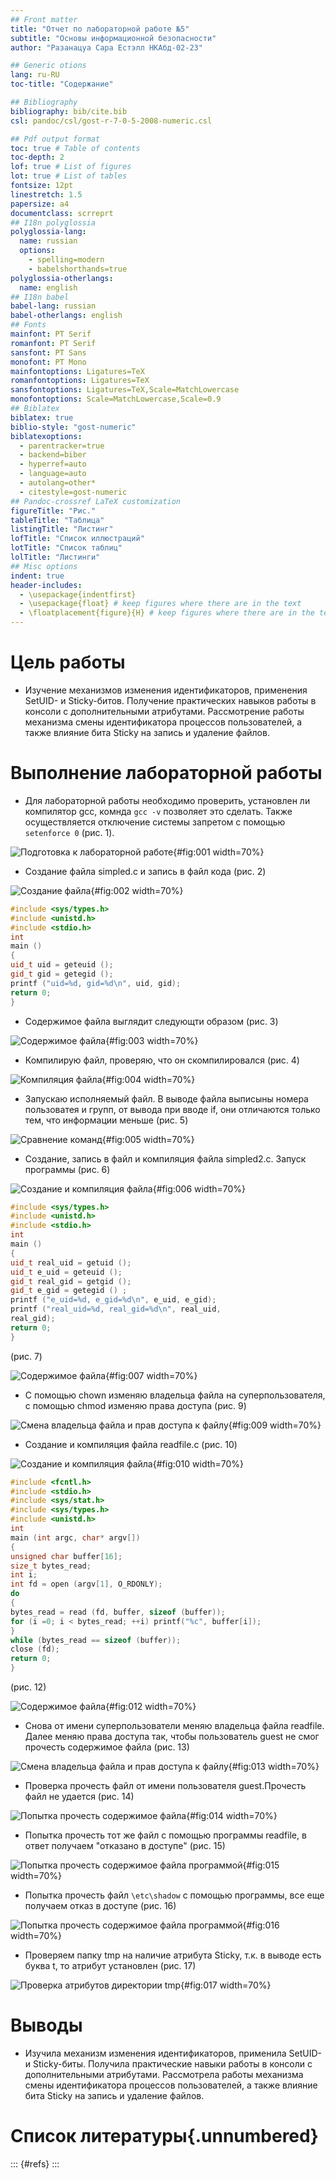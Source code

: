 ```yaml
---
## Front matter
title: "Отчет по лабораторной работе №5"
subtitle: "Основы информационной безопасности"
author: "Разанацуа Сара Естэлл НКАбд-02-23"

## Generic otions
lang: ru-RU
toc-title: "Содержание"

## Bibliography
bibliography: bib/cite.bib
csl: pandoc/csl/gost-r-7-0-5-2008-numeric.csl

## Pdf output format
toc: true # Table of contents
toc-depth: 2
lof: true # List of figures
lot: true # List of tables
fontsize: 12pt
linestretch: 1.5
papersize: a4
documentclass: scrreprt
## I18n polyglossia
polyglossia-lang:
  name: russian
  options:
	- spelling=modern
	- babelshorthands=true
polyglossia-otherlangs:
  name: english
## I18n babel
babel-lang: russian
babel-otherlangs: english
## Fonts
mainfont: PT Serif
romanfont: PT Serif
sansfont: PT Sans
monofont: PT Mono
mainfontoptions: Ligatures=TeX
romanfontoptions: Ligatures=TeX
sansfontoptions: Ligatures=TeX,Scale=MatchLowercase
monofontoptions: Scale=MatchLowercase,Scale=0.9
## Biblatex
biblatex: true
biblio-style: "gost-numeric"
biblatexoptions:
  - parentracker=true
  - backend=biber
  - hyperref=auto
  - language=auto
  - autolang=other*
  - citestyle=gost-numeric
## Pandoc-crossref LaTeX customization
figureTitle: "Рис."
tableTitle: "Таблица"
listingTitle: "Листинг"
lofTitle: "Список иллюстраций"
lotTitle: "Список таблиц"
lolTitle: "Листинги"
## Misc options
indent: true
header-includes:
  - \usepackage{indentfirst}
  - \usepackage{float} # keep figures where there are in the text
  - \floatplacement{figure}{H} # keep figures where there are in the text
---
```


# Цель работы

- Изучение механизмов изменения идентификаторов, применения SetUID- и Sticky-битов. Получение практических навыков работы в консоли с дополнительными атрибутами. Рассмотрение работы механизма
смены идентификатора процессов пользователей, а также влияние бита Sticky на запись и удаление файлов.


# Выполнение лабораторной работы

- Для лабораторной работы необходимо проверить, установлен ли компилятор gcc, комнда `gcc -v` позволяет это сделать. Также осуществляется отключение системы запретом с помощью `setenforce 0` (рис. 1).

![Подготовка к лабораторной работе](image/1.jpg){#fig:001 width=70%}

- Создание файла simpled.c и запись в файл кода (рис. 2)

![Создание файла](image/2.jpg){#fig:002 width=70%}

```C++ Листинг 1
#include <sys/types.h>
#include <unistd.h>
#include <stdio.h>
int
main ()
{
uid_t uid = geteuid ();
gid_t gid = getegid ();
printf ("uid=%d, gid=%d\n", uid, gid);
return 0;
}
```

- Cодержимое файла выглядит следующти образом (рис. 3)

![Содержимое файла](image/3.jpg){#fig:003 width=70%}

- Компилирую файл, проверяю, что он скомпилировался (рис. 4)

![Компиляция файла](image/4.jpg){#fig:004 width=70%}

- Запускаю исполняемый файл. В выводе файла выписыны номера пользоватея и групп, от вывода при вводе if, они отличаются только тем, что информации меньше (рис. 5)

![Сравнение команд](image/5.jpg){#fig:005 width=70%}

- Создание, запись в файл и компиляция файла simpled2.c. Запуск программы (рис. 6)

![Создание и компиляция файла](image/6.jpg){#fig:006 width=70%}

```C++ Листинг 2
#include <sys/types.h>
#include <unistd.h>
#include <stdio.h>
int
main ()
{
uid_t real_uid = getuid ();
uid_t e_uid = geteuid ();
gid_t real_gid = getgid ();
gid_t e_gid = getegid () ;
printf ("e_uid=%d, e_gid=%d\n", e_uid, e_gid);
printf ("real_uid=%d, real_gid=%d\n", real_uid,
real_gid);
return 0;
}
```

(рис. 7)

![Содержимое файла](image/8.jpg){#fig:007 width=70%}

- С помощью chown изменяю владельца файла на суперпользователя, с помощью chmod изменяю права доступа (рис. 9)

![Смена владельца файла и прав доступа к файлу](image/9.jpg){#fig:009 width=70%}

- Создание и компиляция файла readfile.c (рис. 10)

![Создание и компиляция файла](image/10.jpg){#fig:010 width=70%}

```C++ Листинг 3
#include <fcntl.h>
#include <stdio.h>
#include <sys/stat.h>
#include <sys/types.h>
#include <unistd.h>
int
main (int argc, char* argv[])
{
unsigned char buffer[16];
size_t bytes_read;
int i;
int fd = open (argv[1], O_RDONLY);
do
{
bytes_read = read (fd, buffer, sizeof (buffer));
for (i =0; i < bytes_read; ++i) printf("%c", buffer[i]);
}
while (bytes_read == sizeof (buffer));
close (fd);
return 0;
}
```

(рис. 12)

![Содержимое файла](image/12.jpg){#fig:012 width=70%}

- Снова от имени суперпользователи меняю владельца файла readfile. Далее меняю права доступа так, чтобы пользователь guest не смог прочесть содержимое файла (рис. 13)

![Смена владельца файла и прав доступа к файлу](image/13.jpg){#fig:013 width=70%}

- Проверка прочесть файл от имени пользователя guest.Прочесть файл не удается (рис. 14)

![Попытка прочесть содержимое файла](image/14.jpg){#fig:014 width=70%}

- Попытка прочесть тот же файл с помощью программы readfile, в ответ получаем "отказано в доступе" (рис. 15)

![Попытка прочесть содержимое файла программой](image/15.jpg){#fig:015 width=70%}

- Попытка прочесть файл `\etc\shadow` с помощью программы, все еще получаем отказ в доступе (рис. 16)

![Попытка прочесть содержимое файла программой](image/16.jpg){#fig:016 width=70%}

- Проверяем папку tmp на наличие атрибута Sticky, т.к. в выводе есть буква t, то атрибут установлен (рис. 17)

![Проверка атрибутов директории tmp](image/17.jpg){#fig:017 width=70%}



# Выводы

- Изучила механизм изменения идентификаторов, применила SetUID- и Sticky-биты. Получила практические навыки работы в консоли с дополнительными атрибутами. Рассмотрела работы механизма
смены идентификатора процессов пользователей, а также влияние бита Sticky на запись и удаление файлов.

# Список литературы{.unnumbered}

::: {#refs}
:::

